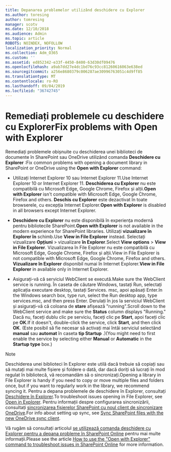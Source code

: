 ```yaml
---
title: Depanarea problemelor utilizând deschidere cu Explorer
ms.author: toresing
author: tomresing
manager: scotv
ms.date: 12/10/2018
ms.audience: Admin
ms.topic: article
ROBOTS: NOINDEX, NOFOLLOW
localization_priority: Normal
ms.collection: Adm_O365
ms.custom: ''
ms.assetid: ed852342-e33f-4450-8400-63d30df09476
ms.openlocfilehash: a9ab7dd27e4dc1bd76c93cc81260616063e638ed
ms.sourcegitcommit: a256e8680379c006287ae30996763051c4d9ff85
ms.translationtype: MT
ms.contentlocale: ro-RO
ms.lasthandoff: 09/04/2019
ms.locfileid: "36742745"
---
```

# <a name="fix-problems-with-open-with-explorer"></a><span data-ttu-id="a5b81-102">Remediați problemele cu deschidere cu Explorer</span><span class="sxs-lookup"><span data-stu-id="a5b81-102">Fix problems with Open with Explorer</span></span>

<span data-ttu-id="a5b81-103">Remediați problemele obișnuite cu deschiderea unei biblioteci de documente în SharePoint sau OneDrive utilizând comanda **Deschidere cu Explorer** :</span><span class="sxs-lookup"><span data-stu-id="a5b81-103">Fix common problems with opening a document library in SharePoint or OneDrive using the **Open with Explorer** command:</span></span> 
  
- <span data-ttu-id="a5b81-104">Utilizați Internet Explorer 10 sau Internet Explorer 11.</span><span class="sxs-lookup"><span data-stu-id="a5b81-104">Use Internet Explorer 10 or Internet Explorer 11.</span></span> <span data-ttu-id="a5b81-105">**Deschiderea cu Explorer** nu este compatibilă cu Microsoft Edge, Google Chrome, Firefox și alții.</span><span class="sxs-lookup"><span data-stu-id="a5b81-105">**Open with Explorer** isn't compatible with Microsoft Edge, Google Chrome, Firefox and others.</span></span> <span data-ttu-id="a5b81-106">**Deschis cu Explorer** este dezactivat în toate browserele, cu excepția Internet Explorer.</span><span class="sxs-lookup"><span data-stu-id="a5b81-106">**Open with Explorer** is disabled in all browsers except Internet Explorer.</span></span> 
    
- <span data-ttu-id="a5b81-107">**Deschidere cu Explorer** nu este disponibilă în experiența modernă pentru bibliotecile SharePoint.</span><span class="sxs-lookup"><span data-stu-id="a5b81-107">**Open with Explorer** is not available in the modern experience for SharePoint libraries.</span></span> <span data-ttu-id="a5b81-108">Utilizați **vizualizare în Explorer în** schimb.</span><span class="sxs-lookup"><span data-stu-id="a5b81-108">Use **View in File Explorer** instead.</span></span> <span data-ttu-id="a5b81-109">Selectați vizualizare **Opțiuni** \> vizualizare **în Explorer**.</span><span class="sxs-lookup"><span data-stu-id="a5b81-109">Select **View options** \> **View in File Explorer**.</span></span> <span data-ttu-id="a5b81-110">Vizualizarea în File Explorer nu este compatibilă cu Microsoft Edge, Google Chrome, Firefox și alții.</span><span class="sxs-lookup"><span data-stu-id="a5b81-110">View in File Explorer is not compatible with Microsoft Edge, Google Chrome, Firefox and others.</span></span> <span data-ttu-id="a5b81-111">**Vizualizare în Explorer** disponibil numai în Internet Explorer.</span><span class="sxs-lookup"><span data-stu-id="a5b81-111">**View in File Explorer** in available only in Internet Explorer.</span></span> 
    
- <span data-ttu-id="a5b81-112">Asigurați-vă că serviciul WebClient se execută.</span><span class="sxs-lookup"><span data-stu-id="a5b81-112">Make sure the WebClient service is running.</span></span> <span data-ttu-id="a5b81-113">În caseta de căutare Windows, tastați Run, selectați aplicația executare desktop, tastați Services. msc, apoi apăsați Enter.</span><span class="sxs-lookup"><span data-stu-id="a5b81-113">In the Windows search box, type run, select the Run desktop app, type services.msc, and then press Enter.</span></span> <span data-ttu-id="a5b81-114">Derulați în jos la serviciul WebClient și asigurați-vă că coloana de **stare** afișează "running".</span><span class="sxs-lookup"><span data-stu-id="a5b81-114">Scroll down to the WebClient service and make sure the **Status** column displays "Running."</span></span> <span data-ttu-id="a5b81-115">Dacă nu, faceți dublu clic pe serviciu, faceți clic pe **Start**, apoi faceți clic pe **OK**.</span><span class="sxs-lookup"><span data-stu-id="a5b81-115">If it doesn't, double-click the service, click **Start**, and then click **OK**.</span></span> <span data-ttu-id="a5b81-116">(Este posibil să fie necesar să activați mai întâi serviciul selectând **manual** sau **automat** în caseta **tip Startup** .)</span><span class="sxs-lookup"><span data-stu-id="a5b81-116">(You might need to first enable the service by selecting either **Manual** or **Automatic** in the **Startup type** box.)</span></span> 
    
> [!NOTE]
> <span data-ttu-id="a5b81-117">Deschiderea unei biblioteci în Explorer este utilă dacă trebuie să copiați sau să mutați mai multe fișiere și foldere o dată, dar dacă doriți să lucrați în mod regulat în bibliotecă, vă recomandăm să o sincronizați.</span><span class="sxs-lookup"><span data-stu-id="a5b81-117">Opening a library in File Explorer is handy if you need to copy or move multiple files and folders once, but if you want to regularly work in the library, we recommend syncing it.</span></span> <span data-ttu-id="a5b81-118">Pentru a depana problemele de deschidere în Explorer, consultați [Deschidere în Explorer](https://go.microsoft.com/fwlink/?linkid=871665).</span><span class="sxs-lookup"><span data-stu-id="a5b81-118">To troubleshoot issues opening in File Explorer, see [Open in Explorer](https://go.microsoft.com/fwlink/?linkid=871665).</span></span> <span data-ttu-id="a5b81-119">Pentru informații despre configurarea sincronizării, consultați [sincronizarea fișierelor SharePoint cu noul client de sincronizare OneDrive](https://go.microsoft.com/fwlink/?linkid=871666).</span><span class="sxs-lookup"><span data-stu-id="a5b81-119">For info about setting up sync, see [Sync SharePoint files with the new OneDrive sync client](https://go.microsoft.com/fwlink/?linkid=871666).</span></span>
  
<span data-ttu-id="a5b81-120">Vă rugăm să consultați articolul [se utilizează comanda deschidere cu Explorer pentru a depana probleme în SharePoint Online](https://docs.microsoft.com/sharepoint/support/lists-and-libraries/troubleshoot-issues-using-open-with-explorer) pentru mai multe informații.</span><span class="sxs-lookup"><span data-stu-id="a5b81-120">Please see the article [How to use the "Open with Explorer" command to troubleshoot issues in SharePoint Online](https://docs.microsoft.com/sharepoint/support/lists-and-libraries/troubleshoot-issues-using-open-with-explorer) for more information.</span></span> 
  

